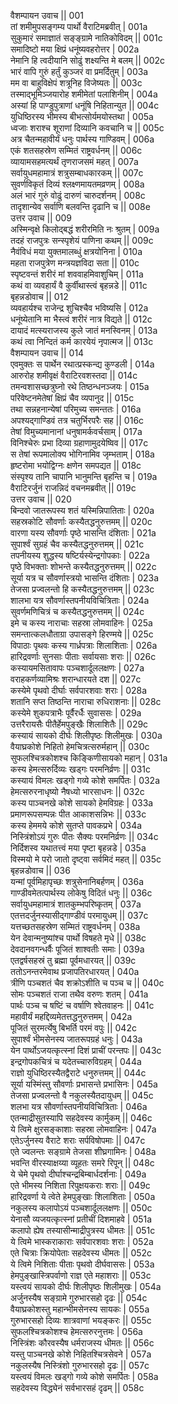 वैशम्पायन उवाच ||	001    
तां शमीमुपसङ्गम्य पार्थो वैराटिमब्रवीत् |	001a  
सुकुमारं समाज्ञातं सङ्ङ्ग्रामे नातिकोविदम् ||	001c  
समादिष्टो मया क्षिप्रं धनूंष्यवहरोत्तर |	002a  
नेमानि हि त्वदीयानि सोढुं शक्ष्यन्ति मे बलम् ||	002c  
भारं वापि गुरुं हर्तुं कुञ्जरं वा प्रमर्दितुम् |	003a  
मम वा बाहुविक्षेपं शत्रूनिह विजेष्यतः ||	003c  
तस्माद्भूमिञ्जयारोह शमीमेतां पलाशिनीम् |	004a  
अस्यां हि पाण्डुपुत्राणां धनूंषि निहितान्युत ||	004c  
युधिष्ठिरस्य भीमस्य बीभत्सोर्यमयोस्तथा |	005a  
ध्वजाः शराश्च शूराणां दिव्यानि कवचानि च ||	005c  
अत्र चैतन्महावीर्यं धनुः पार्थस्य गाण्डिवम् |	006a  
एकं शतसहस्रेण सम्मितं राष्ट्रवर्धनम् ||	006c  
व्यायामसहमत्यर्थं तृणराजसमं महत् |	007a  
सर्वायुधमहामात्रं शत्रुसम्बाधकारकम् ||	007c  
सुवर्णविकृतं दिव्यं श्लक्ष्णमायतमव्रणम् |	008a  
अलं भारं गुरुं वोढुं दारुणं चारुदर्शनम् |	008c  
तादृशान्येव सर्वाणि बलवन्ति दृढानि च ||	008e   
उत्तर उवाच ||	009    
अस्मिन्वृक्षे किलोद्बद्धं शरीरमिति नः श्रुतम् |	009a  
तदहं राजपुत्रः सन्स्पृशेयं पाणिना कथम् ||	009c  
नैवंविधं मया युक्तमालब्धुं क्षत्रयोनिना |	010a  
महता राजपुत्रेण मन्त्रयज्ञविदा सता ||	010c  
स्पृष्टवन्तं शरीरं मां शववाहमिवाशुचिम् |	011a  
कथं वा व्यवहार्यं वै कुर्वीथास्त्वं बृहन्नडे ||	011c  
बृहन्नडोवाच ||	012    
व्यवहार्यश्च राजेन्द्र शुचिश्चैव भविष्यसि |	012a  
धनूंष्येतानि मा भैस्त्वं शरीरं नात्र विद्यते ||	012c  
दायादं मत्स्यराजस्य कुले जातं मनस्विनम् |	013a  
कथं त्वा निन्दितं कर्म कारयेयं नृपात्मज ||	013c  
वैशम्पायन उवाच ||	014    
एवमुक्तः स पार्थेन रथात्प्रस्कन्द्य कुण्डली |	014a  
आरुरोह शमीवृक्षं वैराटिरवशस्तदा ||	014c  
तमन्वशासच्छत्रुघ्नो रथे तिष्ठन्धनञ्जयः |	015a  
परिवेष्टनमेतेषां क्षिप्रं चैव व्यपानुद ||	015c  
तथा सन्नहनान्येषां परिमुच्य समन्ततः |	016a  
अपश्यद्गाण्डिवं तत्र चतुर्भिरपरैः सह ||	016c  
तेषां विमुच्यमानानां धनुषामर्कवर्चसाम् |	017a  
विनिश्चेरुः प्रभा दिव्या ग्रहाणामुदयेष्विव ||	017c  
स तेषां रूपमालोक्य भोगिनामिव जृम्भताम् |	018a  
हृष्टरोमा भयोद्विग्नः क्षणेन समपद्यत ||	018c  
संस्पृश्य तानि चापानि भानुमन्ति बृहन्ति च |	019a  
वैराटिरर्जुनं राजन्निदं वचनमब्रवीत् ||	019c  
उत्तर उवाच ||	020    
बिन्दवो जातरूपस्य शतं यस्मिन्निपातिताः |	020a  
सहस्रकोटि सौवर्णाः कस्यैतद्धनुरुत्तमम् ||	020c  
वारणा यस्य सौवर्णाः पृष्ठे भासन्ति दंशिताः |	021a  
सुपार्श्वं सुग्रहं चैव कस्यैतद्धनुरुत्तमम् ||	021c  
तपनीयस्य शुद्धस्य षष्टिर्यस्येन्द्रगोपकाः |	022a  
पृष्ठे विभक्ताः शोभन्ते कस्यैतद्धनुरुत्तमम् ||	022c  
सूर्या यत्र च सौवर्णास्त्रयो भासन्ति दंशिताः |	023a  
तेजसा प्रज्वलन्तो हि कस्यैतद्धनुरुत्तमम् ||	023c  
शालभा यत्र सौवर्णास्तपनीयविचित्रिताः |	024a  
सुवर्णमणिचित्रं च कस्यैतद्धनुरुत्तमम् ||	024c  
इमे च कस्य नाराचाः सहस्रा लोमवाहिनः |	025a  
समन्तात्कलधौताग्रा उपासङ्गे हिरण्मये ||	025c  
विपाठाः पृथवः कस्य गार्ध्रपत्राः शिलाशिताः |	026a  
हारिद्रवर्णाः सुनसाः पीताः सर्वायसाः शराः ||	026c  
कस्यायमसितावापः पञ्चशार्दूललक्षणः |	027a  
वराहकर्णव्यामिश्रः शरान्धारयते दश ||	027c  
कस्येमे पृथवो दीर्घाः सर्वपारशवाः शराः |	028a  
शतानि सप्त तिष्ठन्ति नाराचा रुधिराशनाः ||	028c  
कस्येमे शुकपत्राभैः पूर्वैरर्धैः सुवाससः |	029a  
उत्तरैरायसैः पीतैर्हेमपुङ्खैः शिलाशितैः ||	029c  
कस्यायं सायको दीर्घः शिलीपृष्ठः शिलीमुखः |	030a  
वैयाघ्रकोशे निहितो हेमचित्रत्सरुर्महान् ||	030c  
सुफलश्चित्रकोशश्च किङ्किणीसायको महान् |	031a  
कस्य हेमत्सरुर्दिव्यः खड्गः परमनिर्व्रणः ||	031c  
कस्यायं विमलः खड्गो गव्ये कोशे समर्पितः |	032a  
हेमत्सरुरनाधृष्यो नैषध्यो भारसाधनः ||	032c  
कस्य पाञ्चनखे कोशे सायको हेमविग्रहः |	033a  
प्रमाणरूपसम्पन्नः पीत आकाशसन्निभः ||	033c  
कस्य हेममये कोशे सुतप्ते पावकप्रभे |	034a  
निस्त्रिंशोऽयं गुरुः पीतः सैक्यः परमनिर्व्रणः ||	034c  
निर्दिशस्व यथातत्त्वं मया पृष्टा बृहन्नडे |	035a  
विस्मयो मे परो जातो दृष्ट्वा सर्वमिदं महत् ||	035c  
बृहन्नडोवाच ||	036    
यन्मां पूर्वमिहापृच्छः शत्रुसेनानिबर्हणम् |	036a  
गाण्डीवमेतत्पार्थस्य लोकेषु विदितं धनुः || 	036c  
सर्वायुधमहामात्रं शातकुम्भपरिष्कृतम् |	037a  
एतत्तदर्जुनस्यासीद्गाण्डीवं परमायुधम् ||	037c  
यत्तच्छतसहस्रेण सम्मितं राष्ट्रवर्धनम् |	038a  
येन देवान्मनुष्यांश्च पार्थो विषहते मृधे ||	038c  
देवदानवगन्धर्वैः पूजितं शाश्वतीः समाः |	039a  
एतद्वर्षसहस्रं तु ब्रह्मा पूर्वमधारयत् ||	039c  
ततोऽनन्तरमेवाथ प्रजापतिरधारयत् |	040a  
त्रीणि पञ्चशतं चैव शक्रोऽशीति च पञ्च च ||	040c  
सोमः पञ्चशतं राजा तथैव वरुणः शतम् |	041a  
पार्थः पञ्च च षष्टिं च वर्षाणि श्वेतवाहनः ||	041c  
महावीर्यं महद्दिव्यमेतत्तद्धनुरुत्तमम् |	042a  
पूजितं सुरमर्त्येषु बिभर्ति परमं वपुः ||	042c  
सुपार्श्वं भीमसेनस्य जातरूपग्रहं धनुः |	043a  
येन पार्थोऽजयत्कृत्स्नां दिशं प्राचीं परन्तपः ||	043c  
इन्द्रगोपकचित्रं च यदेतच्चारुविग्रहम् |	044a  
राज्ञो युधिष्ठिरस्यैतद्वैराटे धनुरुत्तमम् ||	044c  
सूर्या यस्मिंस्तु सौवर्णाः प्रभासन्ते प्रभासिनः |	045a  
तेजसा प्रज्वलन्तो वै नकुलस्यैतदायुधम् ||	045c  
शलभा यत्र सौवर्णास्तपनीयविचित्रिताः |	046a  
एतन्माद्रीसुतस्यापि सहदेवस्य कार्मुकम् ||	046c  
ये त्विमे क्षुरसङ्काशाः सहस्रा लोमवाहिनः |	047a  
एतेऽर्जुनस्य वैराटे शराः सर्पविषोपमाः ||	047c  
एते ज्वलन्तः सङ्ग्रामे तेजसा शीघ्रगामिनः |	048a  
भवन्ति वीरस्याक्षय्या व्यूहतः समरे रिपून् ||	048c  
ये चेमे पृथवो दीर्घाश्चन्द्रबिम्बार्धदर्शनाः |	049a  
एते भीमस्य निशिता रिपुक्षयकराः शराः ||	049c  
हारिद्रवर्णा ये त्वेते हेमपुङ्खाः शिलाशिताः |	050a  
नकुलस्य कलापोऽयं पञ्चशार्दूललक्षणः ||	050c  
येनासौ व्यजयत्कृत्स्नां प्रतीचीं दिशमाहवे |	051a  
कलापो ह्येष तस्यासीन्माद्रीपुत्रस्य धीमतः ||	051c  
ये त्विमे भास्कराकाराः सर्वपारशवाः शराः |	052a  
एते चित्राः क्रियोपेताः सहदेवस्य धीमतः ||	052c  
ये त्विमे निशिताः पीताः पृथवो दीर्घवाससः |	053a  
हेमपुङ्खास्त्रिपर्वाणो राज्ञ एते महाशराः ||	053c  
यस्त्वयं सायको दीर्घः शिलीपृष्ठः शिलीमुखः |	054a  
अर्जुनस्यैष सङ्ग्रामे गुरुभारसहो दृढः ||	054c  
वैयाघ्रकोशस्तु महान्भीमसेनस्य सायकः |	055a  
गुरुभारसहो दिव्यः शात्रवाणां भयङ्करः ||	055c  
सुफलश्चित्रकोशश्च हेमत्सरुरनुत्तमः |	056a  
निस्त्रिंशः कौरवस्यैष धर्मराजस्य धीमतः ||	056c  
यस्तु पाञ्चनखे कोशे निहितश्चित्रसेवने |	057a  
नकुलस्यैष निस्त्रिंशो गुरुभारसहो दृढः ||	057c  
यस्त्वयं विमलः खड्गो गव्ये कोशे समर्पितः |	058a  
सहदेवस्य विद्ध्येनं सर्वभारसहं दृढम् ||	058c  
